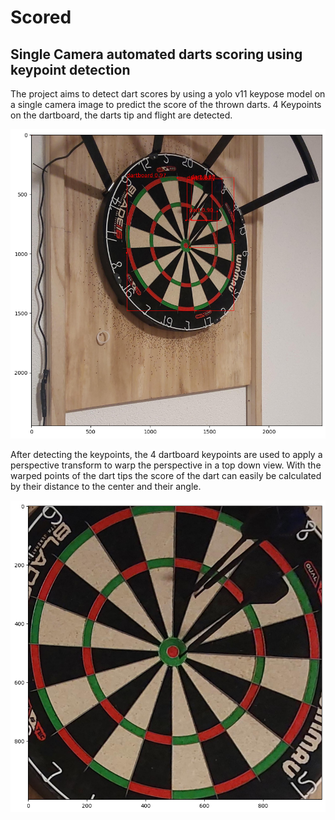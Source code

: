 # Scored

## Single Camera automated darts scoring using keypoint detection

The project aims to detect dart scores by using a yolo v11 keypose model on a single camera image to predict the score of the thrown darts.
4 Keypoints on the dartboard, the darts tip and flight are detected.

![image](images/detected_keypoints.png)

After detecting the keypoints, the 4 dartboard keypoints are used to apply a perspective transform to warp the perspective in a top down view. With the warped points of the dart tips the score of the dart can easily be calculated by their distance to the center and their angle.

![image](images/warped_dartboard.png)
